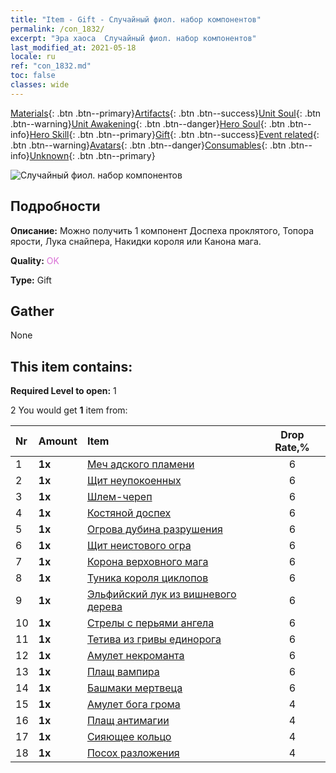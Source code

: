 ```yaml
---
title: "Item - Gift - Случайный фиол. набор компонентов"
permalink: /con_1832/
excerpt: "Эра хаоса  Случайный фиол. набор компонентов"
last_modified_at: 2021-05-18
locale: ru
ref: "con_1832.md"
toc: false
classes: wide
---
```

 [Materials](/ItemsRU/){: .btn .btn--primary}[Artifacts](/ItemsRU/Artifacts/){: .btn .btn--success}[Unit Soul](/ItemsRU/UnitSoul/){: .btn .btn--warning}[Unit Awakening](/ItemsRU/UnitAwakening/){: .btn .btn--danger}[Hero Soul](/ItemsRU/HeroSoul/){: .btn .btn--info}[Hero Skill](/ItemsRU/HeroSkill/){: .btn .btn--primary}[Gift](/ItemsRU/Gift/){: .btn .btn--success}[Event related](/ItemsRU/Events/){: .btn .btn--warning}[Avatars](/ItemsRU/Avatars/){: .btn .btn--danger}[Consumables](/ItemsRU/Consumables/){: .btn .btn--info}[Unknown](/ItemsRU/Unknown/){: .btn .btn--primary}

 ![Случайный фиол. набор компонентов](/images/t/i_907046.png)

## Подробности
 **Описание:** Можно получить 1 компонент Доспеха проклятого, Топора ярости, Лука снайпера, Накидки короля или Канона мага.

 **Quality:** <span style="color: #DA70D6">OK</span>

 **Type:** Gift

## Gather

  None

## This item contains:

 **Required Level to open:** 1

 2 You would get **1** item  from:

  | Nr | Amount |     Item    | Drop Rate,% |
  |:---|:-------|:------------|:---------:|
  | 1 |  **1x** | [Меч адского пламени](/ItemsRU/art_121/) | 6 | 
  | 2 |  **1x** | [Щит неупокоенных](/ItemsRU/art_122/) | 6 | 
  | 3 |  **1x** | [Шлем-череп](/ItemsRU/art_123/) | 6 | 
  | 4 |  **1x** | [Костяной доспех](/ItemsRU/art_124/) | 6 | 
  | 5 |  **1x** | [Огрова дубина разрушения](/ItemsRU/art_125/) | 6 | 
  | 6 |  **1x** | [Щит неистового огра](/ItemsRU/art_126/) | 6 | 
  | 7 |  **1x** | [Корона верховного мага](/ItemsRU/art_127/) | 6 | 
  | 8 |  **1x** | [Туника короля циклопов](/ItemsRU/art_128/) | 6 | 
  | 9 |  **1x** | [Эльфийский лук из вишневого дерева](/ItemsRU/art_103/) | 6 | 
  | 10 |  **1x** | [Стрелы с перьями ангела](/ItemsRU/art_104/) | 6 | 
  | 11 |  **1x** | [Тетива из гривы единорога](/ItemsRU/art_105/) | 6 | 
  | 12 |  **1x** | [Амулет некроманта](/ItemsRU/art_129/) | 6 | 
  | 13 |  **1x** | [Плащ вампира](/ItemsRU/art_130/) | 6 | 
  | 14 |  **1x** | [Башмаки мертвеца](/ItemsRU/art_131/) | 6 | 
  | 15 |  **1x** | [Амулет бога грома](/ItemsRU/art_136/) | 4 | 
  | 16 |  **1x** | [Плащ антимагии](/ItemsRU/art_137/) | 4 | 
  | 17 |  **1x** | [Сияющее кольцо](/ItemsRU/art_138/) | 4 | 
  | 18 |  **1x** | [Посох разложения](/ItemsRU/art_139/) | 4 | 

